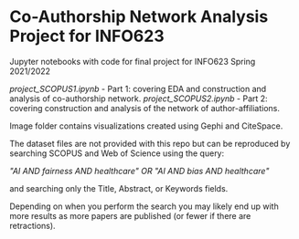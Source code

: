 # Co-Authorship Network Analysis Project for INFO623

Jupyter notebooks with code for final project for INFO623 Spring 2021/2022

*project_SCOPUS1.ipynb* - Part 1: covering EDA and construction and analysis of co-authorship network.
*project_SCOPUS2.ipynb* - Part 2: covering construction and analysis of the network of author-affiliations.

Image folder contains visualizations created using Gephi and CiteSpace.

The dataset files are not provided with this repo but can be reproduced by searching SCOPUS and Web of Science using the query:

*"AI AND fairness AND healthcare" OR "AI AND bias AND healthcare"*
 
and searching only the Title, Abstract, or Keywords fields.

Depending on when you perform the search you may likely end up with more results as more papers are published (or fewer if there are retractions).